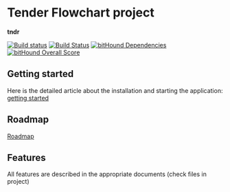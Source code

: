 # Tender Flowchart project

**tndr**

[![Build status](https://ci.appveyor.com/api/projects/status/github/maxkoryukov/tndr?svg=true)](https://ci.appveyor.com/project/maxkoryukov/tndr)
[![Build Status](https://travis-ci.org/maxkoryukov/tndr.svg?branch=master)](https://travis-ci.org/maxkoryukov/tndr)
[![bitHound Dependencies](https://www.bithound.io/github/maxkoryukov/tndr/badges/dependencies.svg)](https://www.bithound.io/github/maxkoryukov/tndr/master/dependencies/npm)
[![bitHound Overall Score](https://www.bithound.io/github/maxkoryukov/tndr/badges/score.svg)](https://www.bithound.io/github/maxkoryukov/tndr)

## Getting started

Here is the detailed article about the installation and starting the application: [getting started](./docs/source/getting-started.md)

## Roadmap

[Roadmap](./ROADMAP.md)

## Features

All features are described in the appropriate documents (check files in project)
